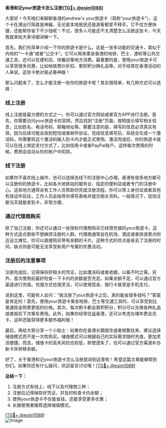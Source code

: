 **香港和记your旅遊卡怎么注册[[TG💪+ @esim1088](https://t.me/s/esim1088)]**

大家好！今天咱们来聊聊香港的andrew's your旅遊卡（简称“your旅遊卡”），这个卡在港出行简直是神器，无论是本地居民还是游客都爱不释手。它不仅方便快捷，还能帮你省下不少钱呢！不过，很多人可能还不太清楚怎么注册这张卡，今天我就来给大家详细讲解一下。

首先，我们先简单介绍一下你的旅遊卡是什么。这是一张多功能的交通卡，类似于内地的“一卡通”或者“公交卡”。它可以用来乘坐香港的地铁、巴士、渡轮等公共交通工具，还可以在便利店、快餐店等地方消费。最重要的是，使用your旅遊卡可以享受很多优惠，比如地铁票价折扣、累积积分换礼品等。对于经常在香港活动的人来说，这张卡绝对是必备神器！

那么问题来了，怎么才能注册一张你的旅遊卡呢？其实很简单，有几种方式可以选择：

### **线上注册**
线上注册是最方便的方式之一。你可以通过官方网站或者官方APP进行注册。首先，你需要访问your旅遊卡的官网，然后找到“注册”页面。按照提示填写相关信息，比如姓名、电话号码、邮箱地址等。需要注意的是，填写的信息必须真实有效，因为后续可能会收到短信或者邮件验证。完成信息填写后，系统会生成一个激活码，你需要将这个激活码输入到卡内才能正式使用。激活完成后，你的旅遊卡就可以在线上绑定支付方式了，比如信用卡或者PayPal账户。这样每次使用的时候，费用会自动从你的账户中扣除。

### **线下注册**
如果你不喜欢线上操作，也可以选择去线下的注册中心办理。香港有很多地方都可以注册你的旅遊卡，比如各大地铁站的服务台、指定的便利店或者专门的注册中心。这些地方通常会有工作人员帮助你完成注册流程。你可以带上身份证或者其他有效证件前往，工作人员会指导你填写表格并提交相关资料。一般情况下，现场注册当天就能拿到卡，非常方便。

### **通过代理商购买**
除了自己注册，你还可以通过一些授权代理商购买已经预充值的your旅遊卡。这种方式适合那些不想麻烦注册的人群。代理商通常会在机场、酒店或者旅游景点附近设立摊位，你可以直接购买带有余额的卡片。这种方式的优点是省去了注册的时间，缺点则是可能无法享受新用户专属的优惠活动。

### **注册后的注意事项**
注册完成后，记得保存好相关的凭证，比如激活码或者收据，以备不时之需。另外，首次使用前最好检查一下卡内的余额是否充足。如果余额不足，可以通过官方渠道进行充值。充值方式也很灵活，可以使用现金、银行卡甚至是手机支付。

说到这里，可能有人会问：“我注册了your旅遊卡之后，真的能省很多钱吗？”答案是肯定的！首先，使用your旅遊卡乘坐地铁、巴士等交通工具时，可以享受到比普通现金购票更低的价格。其次，每次刷卡都会累积积分，积分可以兑换各种礼品或者抵扣下次乘车费用。此外，如果你经常往返香港，还可以考虑办理年费会员卡，这样还能获得更多额外福利哦！

最后，再给大家分享一个小贴士：如果你在香港长期居住或者频繁往来，建议选择储值模式而不是一次性购买。储值模式可以根据自己的实际需求随时充值，更加灵活便捷。而且，储值卡的丢失风险也较低，即使遗失了，也可以通过官方渠道补办新卡并转移余额。

好了，关于香港和记your旅遊卡怎么注册就讲到这里啦！希望这篇文章能够帮到你们。如果你还有什么疑问，欢迎留言讨论哦！[[TG💪+ @esim1088](https://t.me/s/esim1088)]

**总结一下：**
1. 注册方式有线上、线下以及代理商三种；
2. 注册后记得保存好凭证，并及时检查卡内余额；
3. 使用your旅遊卡不仅能省钱，还能享受更多优惠；
4. 长期使用者推荐选择储值模式。

[[TG💪+ @esim1088](https://t.me/s/esim1088)]  
![Image](https://i.postimg.cc/4NQfJmqS/Snipaste-2025-05-13-00-14-12.png)